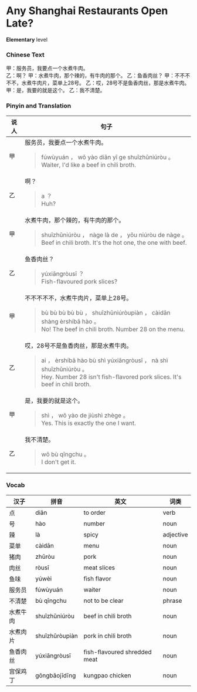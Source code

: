 # Any Shanghai Restaurants Open Late?
**Elementary** level
### Chinese Text
甲：服务员，我要点一个水煮牛肉。<br />乙：啊？
甲：水煮牛肉，那个辣的，有牛肉的那个。
乙：鱼香肉丝？
甲：不不不不不，水煮牛肉片，菜单上28号。
乙：哎，28号不是鱼香肉丝，那是水煮牛肉。
甲：是，我要的就是这个。
乙：我不清楚。

### Pinyin and Translation
|说人|句子|
|----|----|
|甲|服务员，我要点一个水煮牛肉。<blockquote>fúwùyuán ， wǒ yào diǎn yī ge shuǐzhǔniúròu 。<br />Waiter, I'd like a beef in chili broth.</blockquote>|
|乙|啊？<blockquote>a ？<br />Huh?</blockquote>|
|甲|水煮牛肉，那个辣的，有牛肉的那个。<blockquote>shuǐzhǔniúròu ， nàge là de ， yǒu niúròu de nàge 。<br />Beef in chili broth. It's the hot one, the one with beef.</blockquote>|
|乙|鱼香肉丝？<blockquote>yúxiāngròusī ？<br />Fish-flavoured pork slices?</blockquote>|
|甲|不不不不不，水煮牛肉片，菜单上28号。<blockquote>bù bù bù bù bù ， shuǐzhǔniúròupiàn ， càidān shàng èrshíbā hào 。<br />No! The beef in chili broth. Number 28 on the menu.</blockquote>|
|乙|哎，28号不是鱼香肉丝，那是水煮牛肉。<blockquote>ai ， èrshíbā hào bù shì yúxiāngròusī ， nà shì shuǐzhǔniúròu 。<br />Hey. Number 28 isn't fish-flavored pork slices. It's beef in chili broth.</blockquote>|
|甲|是，我要的就是这个。<blockquote>shì ， wǒ yào de jiùshì zhège 。<br />Yes. This is exactly the one I want.</blockquote>|
|乙|我不清楚。<blockquote>wǒ bù  qīngchu 。<br />I don't get it.</blockquote>|
### Vocab
|汉子|拼音|英文|词类|
|----|----|----|----|
|点|diǎn|to order|verb|
|号|hào|number|noun|
|辣|là|spicy|adjective|
|菜单|càidān|menu|noun|
|猪肉|zhūròu|pork|noun|
|肉丝|ròusī|meat slices|noun|
|鱼味|yúwèi|fish flavor|noun|
|服务员|fúwùyuán|waiter|noun|
|不清楚|bù  qīngchu|not to be clear|phrase|
|水煮牛肉|shuǐzhǔniúròu|beef in chili broth|noun|
|水煮肉片|shuǐzhǔròupiàn|pork in chili broth|noun|
|鱼香肉丝|yúxiāngròusī|fish-flavoured shredded meat|noun|
|宫保鸡丁|gōngbǎojīdīng|kungpao chicken|noun|